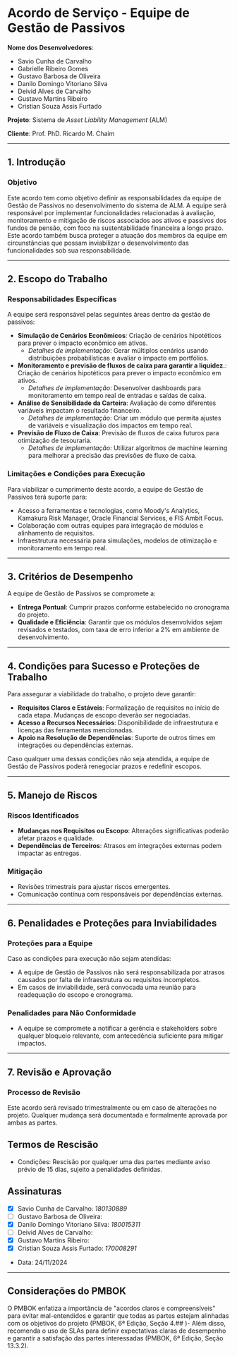 # Acordo de Serviço - Equipe de Gestão de Passivos

**Nome dos Desenvolvedores**: 

- Savio Cunha de Carvalho
- Gabrielle Ribeiro Gomes
- Gustavo Barbosa de Oliveira
- Danilo Domingo Vitoriano Silva 
- Deivid Alves de Carvalho
- Gustavo Martins Ribeiro
- Cristian Souza Assis Furtado
 

**Projeto**: Sistema de *Asset Liability Management* (ALM)

**Cliente**: Prof. PhD. Ricardo M. Chaim

---

## 1. Introdução

### Objetivo  
Este acordo tem como objetivo definir as responsabilidades da equipe de Gestão de Passivos no desenvolvimento do sistema de ALM. A equipe será responsável por implementar funcionalidades relacionadas à avaliação, monitoramento e mitigação de riscos associados aos ativos e passivos dos fundos de pensão, com foco na sustentabilidade financeira a longo prazo. Este acordo também busca proteger a atuação dos membros da equipe em circunstâncias que possam inviabilizar o desenvolvimento das funcionalidades sob sua responsabilidade.

---

## 2. Escopo do Trabalho

### Responsabilidades Específicas  
A equipe será responsável pelas seguintes áreas dentro da gestão de passivos:
 - **Simulação de Cenários Econômicos**: Criação de cenários hipotéticos para prever o impacto econômico em ativos.
    - _Detalhes de implementação_: Gerar múltiplos cenários usando distribuições probabilísticas e avaliar o impacto em portfólios.
- **Monitoramento e previsão de fluxos de caixa para garantir a liquidez.**: Criação de cenários hipotéticos para prever o impacto econômico em ativos.
    - _Detalhes de implementação_: Desenvolver dashboards para monitoramento em tempo real de entradas e saídas de caixa.
- **Análise de Sensibilidade da Carteira**: Avaliação de como diferentes variáveis impactam o resultado financeiro.
    - _Detalhes de implementação_: Criar um módulo que permita ajustes de variáveis e visualização dos impactos em tempo real.
- **Previsão de Fluxo de Caixa**: Previsão de fluxos de caixa futuros para otimização de tesouraria.
    - _Detalhes de implementação_: Utilizar algoritmos de machine learning para melhorar a precisão das previsões de fluxo de caixa.


### Limitações e Condições para Execução  
Para viabilizar o cumprimento deste acordo, a equipe de Gestão de Passivos terá suporte para:  
- Acesso a ferramentas e tecnologias, como Moody's Analytics, Kamakura Risk Manager, Oracle Financial Services, e FIS Ambit Focus.  
- Colaboração com outras equipes para integração de módulos e alinhamento de requisitos.  
- Infraestrutura necessária para simulações, modelos de otimização e monitoramento em tempo real.

---

## 3. Critérios de Desempenho  

A equipe de Gestão de Passivos se compromete a:  

- **Entrega Pontual**: Cumprir prazos conforme estabelecido no cronograma do projeto.  
- **Qualidade e Eficiência**: Garantir que os módulos desenvolvidos sejam revisados e testados, com taxa de erro inferior a 2% em ambiente de desenvolvimento.  

---

## 4. Condições para Sucesso e Proteções de Trabalho  

Para assegurar a viabilidade do trabalho, o projeto deve garantir:  

- **Requisitos Claros e Estáveis**: Formalização de requisitos no início de cada etapa. Mudanças de escopo deverão ser negociadas.  
- **Acesso a Recursos Necessários**: Disponibilidade de infraestrutura e licenças das ferramentas mencionadas.  
- **Apoio na Resolução de Dependências**: Suporte de outros times em integrações ou dependências externas.  

Caso qualquer uma dessas condições não seja atendida, a equipe de Gestão de Passivos poderá renegociar prazos e redefinir escopos.  

---

## 5. Manejo de Riscos  

### Riscos Identificados  
- **Mudanças nos Requisitos ou Escopo**: Alterações significativas poderão afetar prazos e qualidade.  
- **Dependências de Terceiros**: Atrasos em integrações externas podem impactar as entregas.  

### Mitigação  
- Revisões trimestrais para ajustar riscos emergentes.  
- Comunicação contínua com responsáveis por dependências externas.  

---

## 6. Penalidades e Proteções para Inviabilidades  

### Proteções para a Equipe  
Caso as condições para execução não sejam atendidas:  
- A equipe de Gestão de Passivos não será responsabilizada por atrasos causados por falta de infraestrutura ou requisitos incompletos.  
- Em casos de inviabilidade, será convocada uma reunião para readequação do escopo e cronograma.  

### Penalidades para Não Conformidade  
- A equipe se compromete a notificar a gerência e stakeholders sobre qualquer bloqueio relevante, com antecedência suficiente para mitigar impactos.

---

## 7. Revisão e Aprovação  

### Processo de Revisão  
Este acordo será revisado trimestralmente ou em caso de alterações no projeto. Qualquer mudança será documentada e formalmente aprovada por ambas as partes.  

## Termos de Rescisão
- Condições: Rescisão por qualquer uma das partes mediante aviso prévio de 15 dias, sujeito a penalidades definidas.

## Assinaturas
- [X] Savio Cunha de Carvalho: *180130889*
- [ ] Gustavo Barbosa de Oliveira:
- [X] Danilo Domingo Vitoriano Silva: *180015311*
- [ ] Deivid Alves de Carvalho:
- [X] Gustavo Martins Ribeiro:
- [X] Cristian Souza Assis Furtado: *170008291*

- Data: 24/11/2024

--- 

## Considerações do PMBOK
O PMBOK enfatiza a importância de "acordos claros e compreensíveis" para evitar mal-entendidos e garantir que todas as partes estejam alinhadas com os objetivos do projeto (PMBOK, 6ª Edição, Seção 4.## )- Além disso, recomenda o uso de SLAs para definir expectativas claras de desempenho e garantir a satisfação das partes interessadas (PMBOK, 6ª Edição, Seção 13.3.2).
